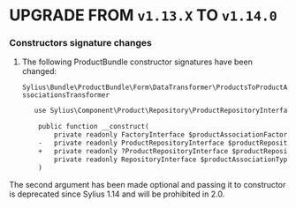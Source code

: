 # UPGRADE FROM `v1.13.X` TO `v1.14.0`

### Constructors signature changes

1. The following ProductBundle constructor signatures have been changed:

   `Sylius\Bundle\ProductBundle\Form\DataTransformer\ProductsToProductAssociationsTransformer`
    ```diff
       use Sylius\Component\Product\Repository\ProductRepositoryInterface;

        public function __construct(
            private readonly FactoryInterface $productAssociationFactory,
        -   private readonly ProductRepositoryInterface $productRepository,
        +   private readonly ?ProductRepositoryInterface $productRepository,
            private readonly RepositoryInterface $productAssociationTypeRepository,
        )
    ```

The second argument has been made optional and passing it to constructor is deprecated since Sylius 1.14 and will be prohibited in 2.0.
